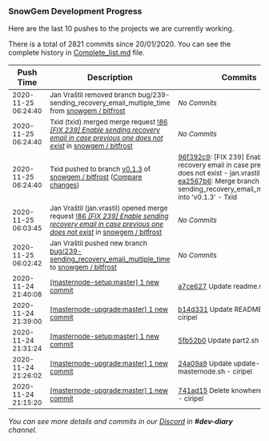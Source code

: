 
### SnowGem Development Progress

Here are the last 10 pushes to the projects we are currently working.

There is a total of 2821 commits since 20/01/2020. You can see the complete history in
 [Complete_list.md](Complete_list.md) file.

| Push Time | Description | Commits |
| --- | --- | --- |
| <sub>2020-11-25 06:24:40</sub> | <sub>Jan Vraštil removed branch bug/239-sending_recovery_email_multiple_time from [snowgem / bitfrost](https://gitlab.com/snowgem/bitfrost)</sub> | <sub>_No Commits_</sub> |
| <sub>2020-11-25 06:24:40</sub> | <sub>Txid (txid) merged merge request [!86 *[FIX 239] Enable sending recovery email in case previous one does not exist*](https://gitlab.com/snowgem/bitfrost/-/merge_requests/86) in [snowgem / bitfrost](https://gitlab.com/snowgem/bitfrost)</sub> | <sub>_No Commits_</sub> |
| <sub>2020-11-25 06:24:40</sub> | <sub>Txid pushed to branch [v0\.1\.3](https://gitlab.com/snowgem/bitfrost/commits/v0.1.3) of [snowgem / bitfrost](https://gitlab.com/snowgem/bitfrost) ([Compare changes](https://gitlab.com/snowgem/bitfrost/compare/f8d2c3d46f9474565188c237aa6a28941d6042d2...ea2567b6879a0be2340d2ebc156090e8b51cfb63))</sub> | <sub>[96f392c9](https://gitlab.com/snowgem/bitfrost/-/commit/96f392c9729ac2a6a4f3dbd80c00b015f4b1f195): [FIX 239] Enable sending recovery email in case previous one does not exist - jan.vrastil<br>[ea2567b6](https://gitlab.com/snowgem/bitfrost/-/commit/ea2567b6879a0be2340d2ebc156090e8b51cfb63): Merge branch 'bug/239-sending_recovery_email_multiple_time' into 'v0.1.3' - Txid</sub> |
| <sub>2020-11-25 06:03:45</sub> | <sub>Jan Vraštil (jan.vrastil) opened merge request [!86 *[FIX 239] Enable sending recovery email in case previous one does not exist*](https://gitlab.com/snowgem/bitfrost/-/merge_requests/86) in [snowgem / bitfrost](https://gitlab.com/snowgem/bitfrost)</sub> | <sub>_No Commits_</sub> |
| <sub>2020-11-25 06:02:42</sub> | <sub>Jan Vraštil pushed new branch [bug/239\-sending\_recovery\_email\_multiple\_time](https://gitlab.com/snowgem/bitfrost/commits/bug/239-sending_recovery_email_multiple_time) to [snowgem / bitfrost](https://gitlab.com/snowgem/bitfrost)</sub> | <sub>_No Commits_</sub> |
| <sub>2020-11-24 21:40:08</sub> | <sub>[[masternode-setup:master] 1 new commit](https://github.com/TENTOfficial/masternode-setup/commit/a7ce6274e42facc4e449b23a0453bbf2fb873ba7)</sub> | <sub>[a7ce627](https://github.com/TENTOfficial/masternode-setup/commit/a7ce6274e42facc4e449b23a0453bbf2fb873ba7) Update readme.md - ciripel</sub> |
| <sub>2020-11-24 21:39:00</sub> | <sub>[[masternode-upgrade:master] 1 new commit](https://github.com/TENTOfficial/masternode-upgrade/commit/b14d33148257c410adedd372b17a9791fdba116f)</sub> | <sub>[b14d331](https://github.com/TENTOfficial/masternode-upgrade/commit/b14d33148257c410adedd372b17a9791fdba116f) Update README.md - ciripel</sub> |
| <sub>2020-11-24 21:31:24</sub> | <sub>[[masternode-setup:master] 1 new commit](https://github.com/TENTOfficial/masternode-setup/commit/5fb52b003401f45e83b8a8b97742fc94aa2be284)</sub> | <sub>[5fb52b0](https://github.com/TENTOfficial/masternode-setup/commit/5fb52b003401f45e83b8a8b97742fc94aa2be284) Update part2.sh - ciripel</sub> |
| <sub>2020-11-24 21:26:02</sub> | <sub>[[masternode-upgrade:master] 1 new commit](https://github.com/TENTOfficial/masternode-upgrade/commit/24a09a9e74b0657f3378a19ae8f8d0e72dec7238)</sub> | <sub>[24a09a9](https://github.com/TENTOfficial/masternode-upgrade/commit/24a09a9e74b0657f3378a19ae8f8d0e72dec7238) Update update-masternode.sh - ciripel</sub> |
| <sub>2020-11-24 21:15:20</sub> | <sub>[[masternode-upgrade:master] 1 new commit](https://github.com/TENTOfficial/masternode-upgrade/commit/741ad15d6612f34ecb57638c47eae47f0dd2e39f)</sub> | <sub>[741ad15](https://github.com/TENTOfficial/masternode-upgrade/commit/741ad15d6612f34ecb57638c47eae47f0dd2e39f) Delete knowhere_update.sh - ciripel</sub> |

_You can see more details and commits in our [Discord](https://discord.gg/zumGnbg) in **#dev-diary** channel._
